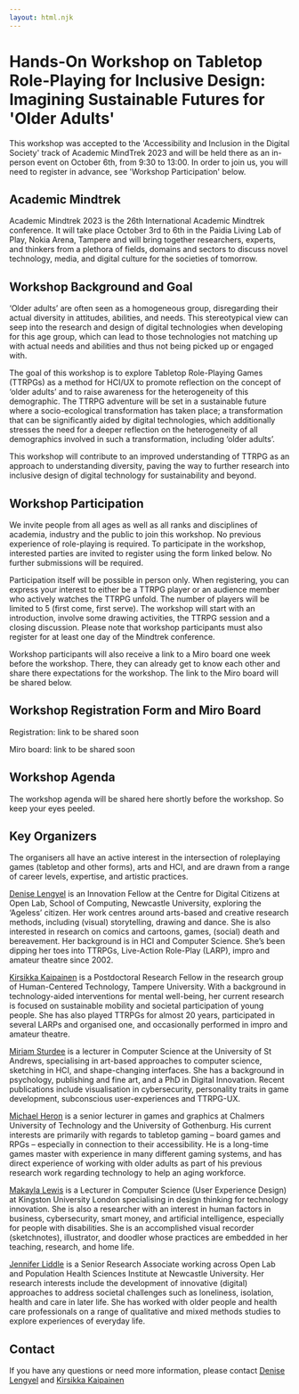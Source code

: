 ```yaml
---
layout: html.njk
---
```


# Hands-On Workshop on Tabletop Role-Playing for Inclusive Design: Imagining Sustainable Futures for 'Older Adults'

This workshop was accepted to the 'Accessibility and Inclusion in the Digital Society' track of Academic MindTrek 2023 and will be held there as an in-person event on October 6th, from 9:30 to 13:00. In order to join us, you will need to register in advance, see 'Workshop Participation' below.

## Academic Mindtrek 

Academic Mindtrek 2023 is the 26th International Academic Mindtrek conference. It will take place October 3rd to 6th in the Paidia Living Lab of Play, Nokia Arena, Tampere and will bring together researchers, experts, and thinkers from a plethora of fields, domains and sectors to discuss novel technology, media, and digital culture for the societies of tomorrow.

## Workshop Background and Goal

‘Older adults’ are often seen as a homogeneous group, disregarding their actual diversity in attitudes, abilities, and needs. This stereotypical view can seep into the research and design of digital technologies when developing for this age group, which can lead to those technologies not matching up with actual needs and abilities and thus not being picked up or engaged with. 

The goal of this workshop is to explore Tabletop Role-Playing Games (TTRPGs) as a method for HCI/UX to promote reflection on the concept of ‘older adults’ and to raise awareness for the heterogeneity of this demographic. The TTRPG adventure will be set in a sustainable future where a socio-ecological transformation has taken place; a transformation that can be significantly aided by digital technologies, which additionally stresses the need for a deeper reflection on the heterogeneity of all demographics involved in such a transformation, including ‘older adults’. 

This workshop will contribute to an improved understanding of TTRPG as an approach to understanding diversity, paving the way to further research into inclusive design of digital technology for sustainability and beyond.

## Workshop Participation

We invite people from all ages as well as all ranks and disciplines of academia, industry and the public to join this workshop. No previous experience of role-playing is required. To participate in the workshop, interested parties are invited to register using the form linked below. No further submissions will be required. 

Participation itself will be possible in person only. When registering, you can express your interest to either be a TTRPG player or an audience member who actively watches the TTRPG unfold. The number of players will be limited to 5 (first come, first serve). The workshop will start with an introduction, involve some drawing activities, the TTRPG session and a closing discussion. Please note that workshop participants must also register for at least one day of the Mindtrek conference.

Workshop participants will also receive a link to a Miro board one week before the workshop. There, they can already get to know each other and share there expectations for the workshop. The link to the Miro board will be shared below.

## Workshop Registration Form and Miro Board

Registration: link to be shared soon

Miro board: link to be shared soon

## Workshop Agenda

The workshop agenda will be shared here shortly before the workshop. So keep your eyes peeled.

## Key Organizers

The organisers all have an active interest in the intersection of roleplaying games (tabletop and other forms), arts and HCI, and are drawn from a range of career levels, expertise, and artistic practices.

[Denise Lengyel](https://tincrow.net/) is an Innovation Fellow at the Centre for Digital Citizens at Open Lab, School of Computing, Newcastle University, exploring the ‘Ageless’ citizen. Her work centres around arts-based and creative research methods, including (visual) storytelling, drawing and dance. She is also interested in research on comics and cartoons, games, (social) death and bereavement. Her background is in HCI and Computer Science. She’s been dipping her toes into TTRPGs, Live-Action Role-Play (LARP), impro and amateur theatre since 2002.

[Kirsikka Kaipainen](https://www.tuni.fi/en/kirsikka-kaipainen) is a Postdoctoral Research Fellow in the research group of Human-Centered Technology, Tampere University.
With a background in technology-aided interventions for mental well-being, her current research is focused on sustainable mobility and societal participation of young people. She has also played TTRPGs for almost 20 years, participated in several LARPs and organised one, and occasionally performed in impro and amateur theatre.

[Miriam Sturdee](https://www.st-andrews.ac.uk/computer-science/people/ms535/) is a lecturer in Computer Science at the University of St Andrews, specialising in art-based approaches to computer science, sketching in HCI, and shape-changing interfaces. She has a background in psychology, publishing and fine art, and a PhD in Digital Innovation. Recent publications include visualisation in cybersecurity, personality traits in game development, subconscious user-experiences and TTRPG-UX.

[Michael Heron](https://www.gu.se/om-universitetet/hitta-person/af161531-df86-462d-baab-a71b8368615a) is a senior lecturer in games and graphics at Chalmers University of Technology and the University of Gothenburg. His current interests are primarily with regards to tabletop gaming – board games and RPGs – especially in connection to their accessibility. He is a long-time games master with experience in many different gaming systems, and has direct experience of working with older adults as part of his previous research work regarding technology to help an aging workforce.

[Makayla Lewis](https://makaylalewis.co.uk/) is a Lecturer in Computer Science (User Experience Design) at Kingston University London specialising in design thinking for technology innovation. She is also a researcher with an interest in human factors in business, cybersecurity, smart money, and artificial intelligence, especially for people with disabilities. She is an accomplished visual recorder (sketchnotes), illustrator, and doodler whose practices are embedded in her teaching, research, and home life.

[Jennifer Liddle](https://openlab.ncl.ac.uk/people/jennifer-liddle/) is a Senior Research Associate working across Open Lab and Population Health Sciences Institute at Newcastle
University. Her research interests include the development of innovative (digital) approaches to address societal challenges such as loneliness, isolation, health and care in later life. She has worked with older people and health care professionals on a range of qualitative and mixed methods studies to explore experiences of everyday life.

## Contact
If you have any questions or need more information, please contact [Denise Lengyel](mailto:denise.lengyel@newcastle.ac.uk) and [Kirsikka Kaipainen](mailto:kirsikka.kaipainen@tuni.fi)
